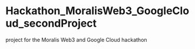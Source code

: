 # Hackathon_MoralisWeb3_GoogleCloud_secondProject
project for the Moralis Web3 and Google Cloud hackathon
